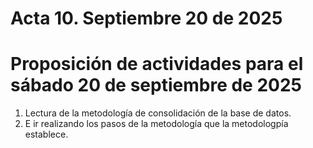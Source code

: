 # Acta 10. Septiembre 20 de 2025  

# Proposición de actividades para el sábado 20 de septiembre de 2025  

1. Lectura de la metodología de consolidación de la base de datos. 
2. E ir realizando los pasos de la metodología que la metodologpía establece.  